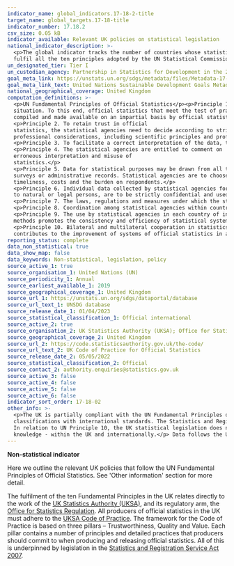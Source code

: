 ```yaml
---
indicator_name: global_indicators.17-18-2-title
target_name: global_targets.17-18-title
indicator_number: 17.18.2
csv_size: 0.05 kB
indicator_available: Relevant UK policies on statistical legislation
national_indicator_description: >-
  <p>The global indicator tracks the number of countries whose statistical policies comply with the <a href="https://unstats.un.org/unsd/dnss/gp/fundprinciples.aspx">United Nations Fundamental Principles of Official Statistics</a>. To meet the requirements of this indicator, a country must
  fulfil all the ten principles adopted by the UN Statistical Commission in its 1994 Special Session (see 'Definitions' section).</p>
un_designated_tier: Tier I
un_custodian_agency: Partnership in Statistics for Development in the 21st Century (PARIS21)
goal_meta_link: https://unstats.un.org/sdgs/metadata/files/Metadata-17-18-02.pdf
goal_meta_link_text: United Nations Sustainable Development Goals Metadata (PDF 4.0 MB)
national_geographical_coverage: United Kingdom
computation_definitions: >-
  <p>UN Fundamental Principles of Official Statistics</p><p>Principle 1. Official statistics provide an indispensable element in the information system of a society, serving the government, the economy and the public with data about the economic, demographic, social and environmental
  situation. To this end, official statistics that meet the test of practical utility are to be 
  compiled and made available on an impartial basis by official statistical agencies to honour citizens’ entitlement to public information.</p>
  <p>Principle 2. To retain trust in official
  statistics, the statistical agencies need to decide according to strictly 
  professional considerations, including scientific principles and professional ethics, on the methods and procedures for the collection, processing, storage and presentation of statistical data.</p>
  <p>Principle 3. To facilitate a correct interpretation of the data, the statistical agencies are to present  information according to scientific standards on the sources, methods and procedures of the statistics.</p>
  <p>Principle 4. The statistical agencies are entitled to comment on
  erroneous interpretation and misuse of 
  statistics.</p> 
  <p>Principle 5. Data for statistical purposes may be drawn from all types of sources, be they statistical 
  surveys or administrative records. Statistical agencies are to choose the source with regard to quality,
  timeliness, costs and the burden on respondents.</p> 
  <p>Principle 6. Individual data collected by statistical agencies for statistical compilation, whether they refer 
  to natural or legal persons, are to be strictly confidential and used exclusively for statistical purposes.</p>
  <p>Principle 7. The laws, regulations and measures under which the statistical systems operate are to be made public.</p> 
  <p>Principle 8. Coordination among statistical agencies within countries is essential to achieve consistency and efficiency in the statistical system.</p>
  <p>Principle 9. The use by statistical agencies in each country of international concepts, classifications and 
  methods promotes the consistency and efficiency of statistical systems at all official levels.</p> 
  <p>Principle 10. Bilateral and multilateral cooperation in statistics
  contributes to the improvement of systems of official statistics in all countries.</p>
reporting_status: complete
data_non_statistical: true
data_show_map: false
data_keywords: Non-statistical, legislation, policy
source_active_1: true
source_organisation_1: United Nations (UN)
source_periodicity_1: Annual
source_earliest_available_1: 2019
source_geographical_coverage_1: United Kingdom
source_url_1: https://unstats.un.org/sdgs/dataportal/database
source_url_text_1: UNSDG database
source_release_date_1: 01/04/2023
source_statistical_classification_1: Official international
source_active_2: true
source_organisation_2: UK Statistics Authority (UKSA); Office for Statistics Regulation (OSR)
source_geographical_coverage_2: United Kingdom
source_url_2: https://code.statisticsauthority.gov.uk/the-code/
source_url_text_2: UK Code of Practice for Official Statistics
source_release_date_2: 05/05/2022
source_statistical_classification_2: Official
source_contact_2: authority.enquiries@statistics.gov.uk
source_active_3: false
source_active_4: false
source_active_5: false
source_active_6: false
indicator_sort_order: 17-18-02
other_info: >-
  <p>The UK is partially compliant with the UN Fundamental Principles of Official Statistics as the available legislation and the Code of Practice do not fully align with UN Principles 9 and 10. Specificlly, under Principle 9 statistical legislation require the alignment of methods and
  classifications with international standards. The Statistics and Registration Service Act 2007 does not refer to applying international standards, but calls on the Board (the UKSA) to develop and maintain definitions, methodologies, classifications and standards for official statistics.
  In relation to UN Principle 10, the UK statistical legislation does not require the engagements in bilateral and multilateral cooperation in statistics. However, under the Value piller, the Code of Practice does encourage producers of official statistics to collaborate and share
  knowledge - within the UK and internationally.</p> Data follows the UN specification for this indicator. This indicator has been identified in collaboration with topic experts.
---
```

**Non-statistical indicator** 
<p>Here we outline the relevant UK policies that follow the UN Fundamental Principles of Official Statistics. See 'Other information' section for more detail.</p><p>The fulfilment of the ten Fundamental Principles in the UK relates directly to the work of the <a href="https://www.statisticsauthority.gov.uk/about-the-authority/what-we-do/">UK Statistics Authority (UKSA)</a>, and its regulatory arm, the <a href="https://www.statisticsauthority.gov.uk/osr/">Office for Statistics Regulation</a>. All producers of official statistics in the UK must adhere to the <a href="https://www.statisticsauthority.gov.uk/code-of-practice/">UKSA Code of Practice</a>. The framework for the Code of Practice is based on three pillars – Trustworthiness, Quality and Value. Each pillar contains a number of principles and detailed practices that producers should commit to when producing and releasing official statistics. All of this is underpinned by legislation in the  <a href="https://www.legislation.gov.uk/ukpga/2007/18/contents">Statistics and Registration Service Act 2007</a>.</p> 


